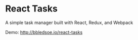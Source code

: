 # React Tasks

A simple task manager built with React, Redux, and Webpack

Demo: http://bbledsoe.io/react-tasks
